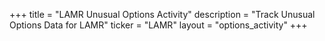 +++
title = "LAMR Unusual Options Activity"
description = "Track Unusual Options Data for LAMR"
ticker = "LAMR"
layout = "options_activity"
+++


